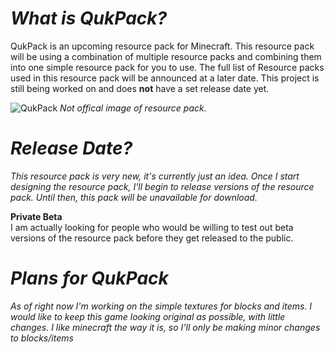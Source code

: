 # *What is QukPack?*
QukPack is an upcoming resource pack for Minecraft. This resource pack will be using a combination of multiple resource packs and combining them into one simple resource pack for you to use. The full list of Resource packs used in this resource pack will be announced at a later date. This project is still being worked on and does **not** have a set release date yet.


![QukPack](https://i.imgur.com/TPmCSr8.jpg)
*Not offical image of resource pack.*


# *Release Date?*
*This resource pack is very new, it's currently just an idea. Once I start designing the resource pack, I'll begin to release versions of the resource pack. Until then, this pack will be unavailable for download.*

**Private Beta**
<br>
I am actually looking for people who would be willing to test out beta versions of the resource pack
before they get released to the public.


# *Plans for QukPack*
*As of right now I'm working on the simple textures for blocks and items. I would like to keep this game looking original as possible, with little changes. I like minecraft the way it is, so I'll only be making minor changes to blocks/items*
